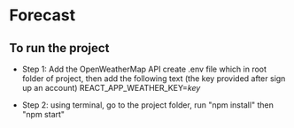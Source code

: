 # Forecast

## To run the project
- Step 1: Add the OpenWeatherMap API
create .env file which in root folder of project, then add the following text (the key provided after sign up an account)
REACT_APP_WEATHER_KEY=*key*

- Step 2:
using terminal, go to the project folder, run "npm install" then "npm start"

